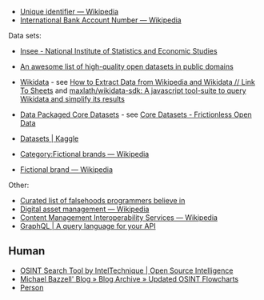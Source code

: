 - [Unique identifier — Wikipedia](https://en.wikipedia.org/wiki/Unique_identifier)
- [International Bank Account Number — Wikipedia](https://en.wikipedia.org/wiki/International_Bank_Account_Number)

Data sets:

- [Insee - National Institute of Statistics and Economic Studies](https://www.insee.fr/en/accueil)
- [An awesome list of high-quality open datasets in public domains](https://github.com/caesar0301/awesome-public-datasets)
- [Wikidata](https://www.wikidata.org/wiki/Wikidata:Main_Page) - see [How to Extract Data from Wikipedia and Wikidata // Link To Sheets](https://linktosheets.com/extract-data-from-wikipedia-wikidata/) and [maxlath/wikidata-sdk: A javascript tool-suite to query Wikidata and simplify its results](https://github.com/maxlath/wikidata-sdk)
- [Data Packaged Core Datasets](https://github.com/datasets) - see [Core Datasets - Frictionless Open Data](http://data.okfn.org/roadmap/core-datasets)
- [Datasets | Kaggle](https://www.kaggle.com/datasets)

- [Category:Fictional brands — Wikipedia](https://en.wikipedia.org/wiki/Category:Fictional_brands)
- [Fictional brand — Wikipedia](https://en.wikipedia.org/wiki/Fictional_brand)

Other:

- [Curated list of falsehoods programmers believe in](https://github.com/kdeldycke/awesome-falsehood)
- [Digital asset management — Wikipedia](https://en.wikipedia.org/wiki/Digital_asset_management)
- [Content Management Interoperability Services — Wikipedia](https://en.wikipedia.org/wiki/Content_Management_Interoperability_Services)
- [GraphQL | A query language for your API](http://graphql.org/)

## Human

- [OSINT Search Tool by IntelTechnique | Open Source Intelligence](https://inteltechniques.com/menu.html)
- [Michael Bazzell' Blog  » Blog Archive   » Updated OSINT Flowcharts](https://inteltechniques.com/blog/2018/03/06/updated-osint-flowcharts/)
- [Person](./Person/Person.md)
